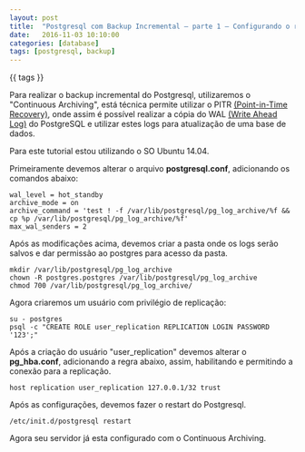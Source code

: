 ```yaml
---
layout: post
title:  "Postgresql com Backup Incremental — parte 1 — Configurando o registro de Logs (Wal)"
date:   2016-11-03 10:10:00
categories: [database]
tags: [postgresql, backup]
---
```


{{ tags }}

Para realizar o backup incremental do Postgresql, utilizaremos o "Continuous Archiving", está técnica permite utilizar o PITR [(Point-in-Time Recovery)](https://en.wikipedia.org/wiki/Point-in-time_recovery), onde assim é possível realizar a cópia do WAL [(Write Ahead Log)](https://en.wikipedia.org/wiki/Write-ahead_logging) do PostgreSQL e utilizar estes logs para atualização de uma base de dados.

Para este tutorial estou utilizando o SO Ubuntu 14.04.

Primeiramente devemos alterar o arquivo **postgresql.conf**, adicionando os comandos abaixo:

```
wal_level = hot_standby
archive_mode = on
archive_command = 'test ! -f /var/lib/postgresql/pg_log_archive/%f && cp %p /var/lib/postgresql/pg_log_archive/%f'
max_wal_senders = 2
```

Após as modificações acima, devemos criar a pasta onde os logs serão salvos e dar permissão ao postgres para acesso da pasta.

```
mkdir /var/lib/postgresql/pg_log_archive 
chown -R postgres.postgres /var/lib/postgresql/pg_log_archive
chmod 700 /var/lib/postgresql/pg_log_archive/
```

Agora criaremos um usuário com privilégio de replicação:

```
su - postgres
psql -c "CREATE ROLE user_replication REPLICATION LOGIN PASSWORD '123';"
```

Após a criação do usuário "user_replication" devemos alterar o **pg_hba.conf**, adicionando a regra abaixo, assim, habilitando e permitindo a conexão para a replicação.

```
host replication user_replication 127.0.0.1/32 trust
```

Após as configurações, devemos fazer o restart do Postgresql.

```
/etc/init.d/postgresql restart
```

Agora seu servidor já esta configurado com o Continuous Archiving.